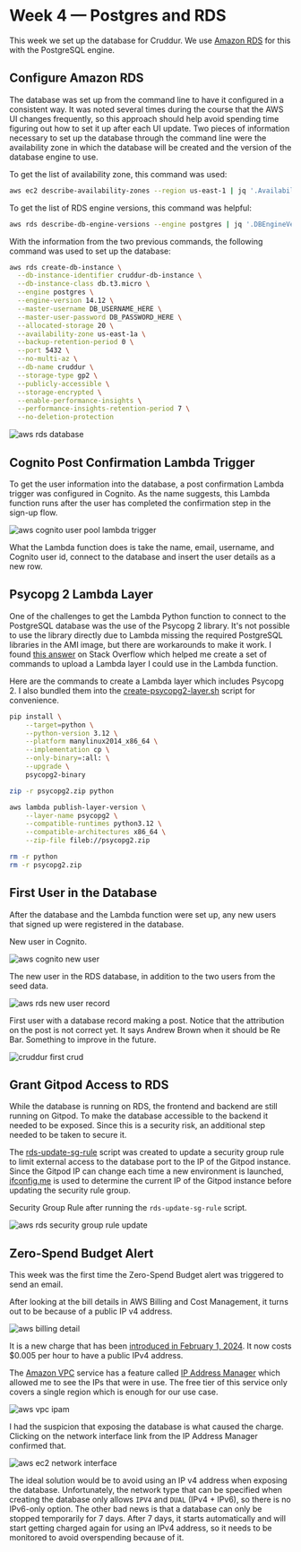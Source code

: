 # Week 4 — Postgres and RDS

This week we set up the database for Cruddur. We use [Amazon RDS](https://aws.amazon.com/rds/) for this with the PostgreSQL engine.

## Configure Amazon RDS 

The database was set up from the command line to have it configured in a consistent way. It was noted several times during the course that the AWS UI changes frequently, so this approach should help avoid spending time figuring out how to set it up after each UI update. Two pieces of information necessary to set up the database through the command line were the availability zone in which the database will be created and the version of the database engine to use.

To get the list of availability zone, this command was used:

```bash
aws ec2 describe-availability-zones --region us-east-1 | jq '.AvailabilityZones[].ZoneName'
```

To get the list of RDS engine versions, this command was helpful:

```bash
aws rds describe-db-engine-versions --engine postgres | jq '.DBEngineVersions[].EngineVersion'
```

With the information from the two previous commands, the following command was used to set up the database:

```bash
aws rds create-db-instance \
  --db-instance-identifier cruddur-db-instance \
  --db-instance-class db.t3.micro \
  --engine postgres \
  --engine-version 14.12 \
  --master-username DB_USERNAME_HERE \
  --master-user-password DB_PASSWORD_HERE \
  --allocated-storage 20 \
  --availability-zone us-east-1a \
  --backup-retention-period 0 \
  --port 5432 \
  --no-multi-az \
  --db-name cruddur \
  --storage-type gp2 \
  --publicly-accessible \
  --storage-encrypted \
  --enable-performance-insights \
  --performance-insights-retention-period 7 \
  --no-deletion-protection
```

![aws rds database](/journal/assets/week4/aws-rds-database.png)

## Cognito Post Confirmation Lambda Trigger

To get the user information into the database, a post confirmation Lambda trigger was configured in Cognito. As the name suggests, this Lambda function runs after the user has completed the confirmation step in the sign-up flow.

![aws cognito user pool lambda trigger](/journal/assets/week4/aws-cognito-user-pool-lambda-trigger.png)

What the Lambda function does is take the name, email, username, and Cognito user id, connect to the database and insert the user details as a new row.

## Psycopg 2 Lambda Layer

One of the challenges to get the Lambda Python function to connect to the PostgreSQL database was the use of the Psycopg 2 library. It's not possible to use the library directly due to Lambda missing the required PostgreSQL libraries in the AMI image, but there are workarounds to make it work. I found [this answer](https://stackoverflow.com/a/74729370) on Stack Overflow which helped me create a set of commands to upload a Lambda layer I could use in the Lambda function.

Here are the commands to create a Lambda layer which includes Psycopg 2. I also bundled them into the [create-psycopg2-layer.sh](/aws/lambdas/create-psycopg2-layer.sh) script for convenience.

```bash
pip install \
    --target=python \
    --python-version 3.12 \
    --platform manylinux2014_x86_64 \
    --implementation cp \
    --only-binary=:all: \
    --upgrade \
    psycopg2-binary

zip -r psycopg2.zip python

aws lambda publish-layer-version \
    --layer-name psycopg2 \
    --compatible-runtimes python3.12 \
    --compatible-architectures x86_64 \
    --zip-file fileb://psycopg2.zip

rm -r python
rm -r psycopg2.zip
```

## First User in the Database

After the database and the Lambda function were set up, any new users that signed up were registered in the database.

New user in Cognito.

![aws cognito new user](/journal/assets/week4/aws-cognito-new-user.png)

The new user in the RDS database, in addition to the two users from the seed data.

![aws rds new user record](/journal/assets/week4/aws-rds-new-user-record.png)

First user with a database record making a post. Notice that the attribution on the post is not correct yet. It says Andrew Brown when it should be Re Bar. Something to improve in the future.

![cruddur first crud](/journal/assets/week4/cruddur-first-crud.png)

## Grant Gitpod Access to RDS

While the database is running on RDS, the frontend and backend are still running on Gitpod. To make the database accessible to the backend it needed to be exposed. Since this is a security risk, an additional step needed to be taken to secure it.

The [rds-update-sg-rule](/backend-flask/bin/rds-update-sg-rule) script was created to update a security group rule to limit external access to the database port to the IP of the Gitpod instance. Since the Gitpod IP can change each time a new environment is launched, [ifconfig.me](https://ifconfig.me/) is used to determine the current IP of the Gitpod instance before updating the security rule group.

Security Group Rule after running the `rds-update-sg-rule` script.

![aws rds security group rule update](/journal/assets/week4/aws-rds-security-group-rule-update.png)

## Zero-Spend Budget Alert

This week was the first time the Zero-Spend Budget alert was triggered to send an email.

After looking at the bill details in AWS Billing and Cost Management, it turns out to be because of a public IP v4 address.

![aws billing detail](/journal/assets/week4/aws-billing-detail.png)

It is a new charge that has been [introduced in February 1, 2024](https://aws.amazon.com/blogs/aws/new-aws-public-ipv4-address-charge-public-ip-insights/). It now costs $0.005 per hour to have a public IPv4 address.

The [Amazon VPC](https://aws.amazon.com/vpc/) service has a feature called [IP Address Manager](https://aws.amazon.com/vpc/features/#product-features#vpc-virtual-private-cloud-features#ip-address-manager-ipam) which allowed me to see the IPs that were in use. The free tier of this service only covers a single region which is enough for our use case.

![aws vpc ipam](/journal/assets/week4/aws-vpc-ipam.png)

I had the suspicion that exposing the database is what caused the charge. Clicking on the network interface link from the IP Address Manager confirmed that.

![aws ec2 network interface](/journal/assets/week4/aws-ec2-network-interface.png)

The ideal solution would be to avoid using an IP v4 address when exposing the database. Unfortunately, the network type that can be specified when creating the database only allows `IPV4` and `DUAL` (IPv4 + IPv6), so there is no IPv6-only option. The other bad news is that a database can only be stopped temporarily for 7 days. After 7 days, it starts automatically and will start getting charged again for using an IPv4 address, so it needs to be monitored to avoid overspending because of it.
